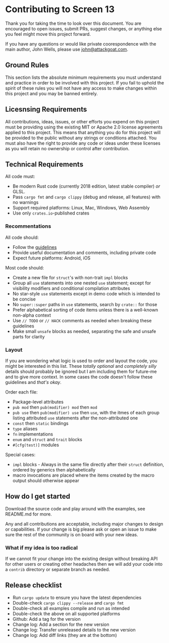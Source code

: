 # Contributing to Screen 13

Thank you for taking the time to look over this document. You are encouraged to open issues, submit
PRs, suggest changes, or anything else you feel might move this project forward.

If you have any questions or would like private coorespondence with the main author, John Wells,
please use john@attackgoat.com.

## Ground Rules

This section lists the absolute minimum requirements you must understand and practice in order to be
involved with this project. If you fail to uphold the spirit of these rules you will not have any
access to make changes within this project and you may be banned entirely.

## Licesnsing Requirements

All contributions, ideas, issues, or other efforts you expend on this project must be providing
using the existing MIT or Apache 2.0 license agreements applied to this project. This means that
anything you do for this project will be provided to the public without any strings or conditions
attached. You must also have the right to provide any code or ideas under these licenses as you will
retain no ownership or control after contribution.

## Technical Requirements

All code must:

- Be modern Rust code (currently 2018 edition, latest stable compiler) _or_ GLSL.
- Pass `cargo fmt` and `cargo clippy` (debug and release, all features) with no warnings
- Support required platforms: Linux, Mac, Windows, Web Assembly
- Use only `crates.io`-published crates

### Recommentations

All code should:

- Follow the [guidelines](https://rust-lang.github.io/api-guidelines/)
- Provide useful documentation and comments, including private code
- Expect future platforms: Android, iOS

Most code should:

- Create a new file for `struct`'s with non-trait `impl` blocks
- Group all `use` statements into one nested `use` statement; except for visibility modifiers and
  conditional compilation attributes
- No star-style `use` statements except in demo code which is intended to be concise
- No `super::super` paths in `use` statements, search by `crate::` for those
- Prefer alphabetical sorting of code items unless there is a well-known non-alpha context
- Use `// TODO` or `// HACK` comments as needed when breaking these guidelines
- Make small `unsafe` blocks as needed, separating the safe and unsafe parts for clarity

### Layout

If you are wondering what logic is used to order and layout the code, you might be interested in
this list. These *totally optional* and *completely silly* details should probably be ignored but I
am including them for future-me and to give more context. In some cases the code doesn't follow
these guidelines and _that's okay_.

Order each file:

- Package-level attributes
- `pub mod` then `pub(modifier) mod` then `mod`
- `pub use` then `pub(modifier) use` then `use`, with the itmes of each group listing attributed
  `use` statements after the non-attributed one
- `const` then `static` bindings
- `type` aliases
- `fn` implementations
- `enum` and `struct` and `trait` blocks
- `#[cfg(test)]` modules

Special cases:

- `impl` blocks - Always in the same file directly after their `struct` definition, ordered by
  generics then alphabetically
- macro invocations are placed where the items created by the macro output should otherwise appear

## How do I get started

Download the source code and play around with the examples, see README.md for more.

Any and all contributions are acceptable, including major changes to design or capabilities. If your
change is big please ask or open an issue to make sure the rest of the community is on board with
your new ideas.

### What if my idea is too radical

If we cannot fit your change into the existing design without breaking API for other users or
creating other headaches then we will add your code into a `contrib` directory or separate branch as
needed.

## Release checklist

- Run `cargo update` to ensure you have the latest dependencies
- Double-check `cargo clippy --release` and `cargo fmt`
- Double-check all examples compile and run as intended
- Double-check the above on all supported platforms
- Github: Add a tag for the version
- Change log: Add a section for the new version
- Change log: Transfer unreleased details to the new version
- Change log: Add diff links (they are at the bottom)
